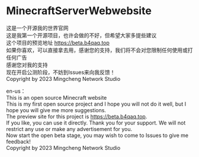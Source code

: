 # MinecraftServerWebwebsite
这是一个开源我的世界官网  
这是我第一个开源项目，也许会做的不好，但希望大家多提些建议  
这个项目的预览地址 https://beta.b4qaq.top  
如果你喜欢，可以直接拿去用，感谢您的支持，我们将不会对您限制任何使用或打任何广告  
感谢您对我的支持  
现在开启公测阶段，不妨到Issues来向我反馈！  
Copyright by 2023 Mingcheng Network Studio  

en-us：  
This is an open source Minecraft website  
This is my first open source project and I hope you will not do it well, but I hope you will give me more suggestions.  
The preview site for this project is https://beta.b4qaq.top.  
If you like, you can use it directly. Thank you for your support. We will not restrict any use or make any advertisement for you.  
Now start the open beta stage, you may wish to come to Issues to give me feedback!  
Copyright by 2023 Mingcheng Network Studio  
